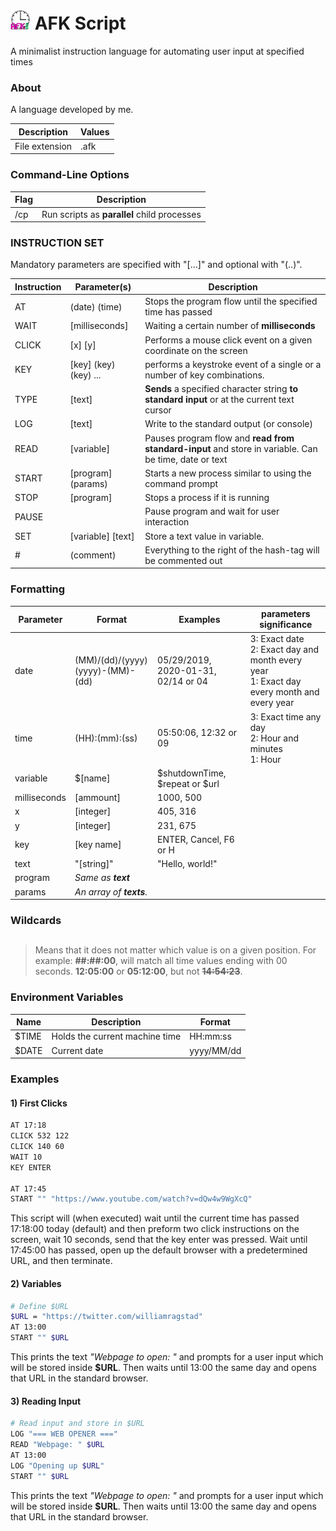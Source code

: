 # <img src="AFK-Script-Interpreter\icon.png" style="width:32px;" />  AFK Script
 A minimalist instruction language for automating user input at specified times

### About

A language developed by me.

| Description    | Values |
| -------------- | ------ |
| File extension | .afk   |

### Command-Line Options

| Flag | Description                                 |
| ---- | ------------------------------------------- |
| /cp  | Run scripts as **parallel** child processes |



### INSTRUCTION SET

Mandatory parameters are specified with "[...]" and optional with "(..)".

| Instruction | Parameter(s)          | Description                                                  |
| ----------- | --------------------- | ------------------------------------------------------------ |
| AT          | (date) (time)         | Stops the program flow until the specified time has passed   |
| WAIT        | [milliseconds]        | Waiting a certain number of **milliseconds**                 |
| CLICK       | [x] [y]               | Performs a mouse click event on a given coordinate on the screen |
| KEY         | [key] (key) (key) ... | performs a keystroke event of a single or a number of key combinations. |
| TYPE        | [text]                | **Sends** a specified character string **to standard input** or at the current text cursor |
| LOG         | [text]                | Write to the standard output (or console)                    |
| READ        | [variable]            | Pauses program flow and **read from standard-input** and store in variable. Can be time, date or text |
| START       | [program] (params)    | Starts a new process similar to using the command prompt     |
| STOP        | [program]             | Stops a process if it is running                             |
| PAUSE       |                       | Pause program and wait for user interaction                  |
| SET         | [variable] [text]     | Store a text value in variable.                              |
| #           | (comment)             | Everything to the right of the hash-tag will be commented out |

### Formatting

| Parameter    | Format                                 | Examples                            | parameters significance                                      |
| ------------ | -------------------------------------- | ----------------------------------- | ------------------------------------------------------------ |
| date         | (MM)/(dd)/(yyyy)<br />(yyyy)-(MM)-(dd) | 05/29/2019, 2020-01-31, 02/14 or 04 | 3: Exact date<br />2: Exact day and month every year<br />1: Exact day every month and every year |
| time         | (HH):(mm):(ss)                         | 05:50:06, 12:32 or 09               | 3: Exact time any day<br />2: Hour and minutes<br />1: Hour  |
| variable     | $[name]                                | $shutdownTime, $repeat or $url      |                                                              |
| milliseconds | [ammount]                              | 1000, 500                           |                                                              |
| x            | [integer]                              | 405, 316                            |                                                              |
| y            | [integer]                              | 231, 675                            |                                                              |
| key          | [key name]                             | ENTER, Cancel, F6 or H              |                                                              |
| text         | "[string]"                             | "Hello, world!"                     |                                                              |
| program      | *Same as **text***                     |                                     |                                                              |
| params       | *An array of **texts**.*               |                                     |                                                              |

### Wildcards

> ## #
>
> Means that it does not matter which value is on a given position.
> For example: **##:##:00**, will match all time values ending with 00 seconds.
> **12:05:00** or **05:12:00**, but not ~~**14:54:23**~~.

### Environment Variables

| Name  | Description                    | Format     |
| ----- | ------------------------------ | ---------- |
| $TIME | Holds the current machine time | HH:mm:ss   |
| $DATE | Current date                   | yyyy/MM/dd |



### Examples

#### 1) First Clicks

```bash
AT 17:18
CLICK 532 122
CLICK 140 60
WAIT 10
KEY ENTER

AT 17:45
START "" "https://www.youtube.com/watch?v=dQw4w9WgXcQ"
```

This script will (when executed) wait until the current time has passed 17:18:00 today (default)
and then preform two click instructions on the screen, wait 10 seconds, send
that the key enter was pressed. Wait until 17:45:00 has passed, open up the default browser with a predetermined URL, and then terminate.

#### 2) Variables

```bash
# Define $URL
$URL = "https://twitter.com/williamragstad"
AT 13:00
START "" $URL
```

This prints the text *"Webpage to open: "* and prompts for a user input which will be stored inside **$URL**. Then waits until 13:00 the same day and opens that URL in the standard browser.

#### 3) Reading Input

```bash
# Read input and store in $URL
LOG "=== WEB OPENER ==="
READ "Webpage: " $URL
AT 13:00
LOG "Opening up $URL"
START "" $URL
```

This prints the text *"Webpage to open: "* and prompts for a user input which will be stored inside **$URL**. Then waits until 13:00 the same day and opens that URL in the standard browser.

